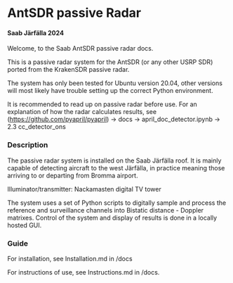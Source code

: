 # AntSDR passive Radar
#### Saab Järfälla 2024

Welcome, to the Saab AntSDR passive radar docs. 

This is a passive radar system for the AntSDR (or any other USRP SDR) ported from the KrakenSDR passive radar.

The system has only been tested for Ubuntu version 20.04, other versions will most likely have trouble setting up the correct Python environment. 

It is recommended to read up on passive radar before use.
For an explanation of how the radar calculates results, see (https://github.com/pyapril/pyapril) -> docs -> april_doc_detector.ipynb -> 2.3 cc_detector_ons

### Description

The passive radar system is installed on the Saab Järfälla roof.
It is mainly capable of detecting aircraft to the west Järfälla,
in practice meaning those arriving to or departing from Bromma airport.

Illuminator/transmitter: Nackamasten digital TV tower

The system uses a set of Python scripts to digitally sample and process the reference and surveillance channels into
Bistatic distance - Doppler matrixes.
Control of the system and display of results is done in a locally hosted GUI.



### Guide


For installation, see Installation.md in /docs

For instructions of use, see Instructions.md in /docs.